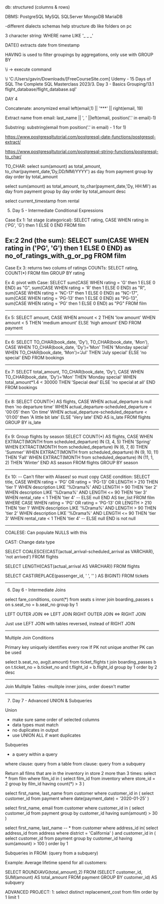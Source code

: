 
db: structured (columns & rows)

DBMS:
PostgreSQL
MySQL
SQLServer
MongoDB
MariaDB

-different dialects
schemas help structure db like folders on pc

3 character string:
WHERE name LIKE '_ _ _'

DATE() extracts date from timestamp

HAVING is used to filter groupings by aggregations, only use with GROUP BY

\i -> execute command

\i 'C:/Users/gavin/Downloads/[FreeCourseSite.com] Udemy - 15 Days of SQL The Complete SQL Masterclass 2023/3. Day 3 - Basics Grouping/13.1 flight_database/flight_database.sql'



DAY 4

Concatenate:
anonymized email
left(email,1) || '***' || right(email, 19)

Extract name from email:
last_name || ', ' ||left(email, position('.' in email)-1)

Substring:
substring(email from position('.' in email) - 1 for 1)

https://www.postgresqltutorial.com/postgresql-date-functions/postgresql-extract/

https://www.postgresqltutorial.com/postgresql-string-functions/postgresql-to_char/

TO_CHAR:
select 
sum(amount) as total_amount,
to_char(payment_date,'Dy,DD/MM/YYYY') as day
from 
payment
group by day
order by total_amount

select 
sum(amount) as total_amount,
to_char(payment_date,'Dy, HH:MI') as day
from 
payment
group by day
order by total_amount desc

select
current_timestamp
from 
rental

5. Day 5 - Intermediate Conditional Expressions

Case Ex 1:
1st stage (categorical):
SELECT
rating,
CASE
WHEN rating in ('PG', 'G') then 1
ELSE 0
END
FROM film

Ex:2
2nd (the sum):
SELECT
sum(CASE
WHEN rating in ('PG', 'G') then 1
ELSE 0
END) as no_of_ratings_with_g_or_pg
FROM film
----

Case Ex 3:
returns two colums of ratings COUNTs:
SELECT
rating,
COUNT(*)
FROM film
GROUP BY rating

Ex 4:
pivot with Case:
SELECT
sum(CASE WHEN rating = 'G' then 1 ELSE 0 END) as "G",
sum(CASE WHEN rating = 'R' then 1 ELSE 0 END) as "R",
sum(CASE WHEN rating = 'NC-17' then 1 ELSE 0 END) as "NC-17",
sum(CASE WHEN rating = 'PG-13' then 1 ELSE 0 END) as "PG-13",
sum(CASE WHEN rating = 'PG' then 1 ELSE 0 END) as "PG"
FROM film

---

Ex 5:
SELECT
amount,
CASE
WHEN amount < 2 THEN 'low amount'
WHEN amount < 5 THEN 'medium amount'
ELSE 'high amount'
END
FROM payment

---
Ex 6:
SELECT
TO_CHAR(book_date, 'Dy'),
TO_CHAR(book_date, 'Mon'),
CASE
WHEN TO_CHAR(book_date, 'Dy')='Mon' THEN 'Monday special'
WHEN TO_CHAR(book_date, 'Mon')='Jul' THEN 'July special'
ELSE 'no special'
END
FROM bookings

----

Ex 7:
SELECT
total_amount,
TO_CHAR(book_date, 'Dy'),
CASE
WHEN TO_CHAR(book_date, 'Dy')='Mon' THEN 'Monday special'
WHEN total_amount*1.4 < 30000 THEN 'Special deal'
ELSE 'no special at all'
END
FROM bookings

----

Ex 8:
SELECT
COUNT(*) AS flights,
CASE
WHEN actual_departure is null then 'no departure time'
WHEN actual_departure-scheduled_departure < '00:05' then 'On time'
WHEN actual_departure-scheduled_departure < '01:00' then 'A little bit late'
ELSE 'Very late'
END AS is_late
FROM flights
GROUP BY is_late

----

Ex 9: Group flights by season
SELECT
COUNT(*) AS flights,
CASE
WHEN EXTRACT(MONTH from scheduled_departure) IN (3, 4, 5) THEN 'Spring'
WHEN EXTRACT(MONTH from scheduled_departure) IN (6, 7, 8) THEN 'Summer'
WHEN EXTRACT(MONTH from scheduled_departure) IN (9, 10, 11) THEN 'Fall'
WHEN EXTRACT(MONTH from scheduled_departure) IN (11, 1, 2) THEN 'Winter'
END AS season
FROM flights
GROUP BY season

----

Ex 10:
-- Can't filter with Aliases! so must copy CASE condition:
SELECT
title,
CASE
WHEN rating = 'PG' OR rating = 'PG-13' OR LENGTH > 210 THEN 'tier 1'
WHEN description LIKE '%Drama%' AND LENGTH > 90 THEN 'tier 2'
WHEN description LIKE '%Drama%' AND LENGTH <= 90 THEN 'tier 3'
WHEN rental_rate < 1 THEN 'tier 4'
-- ELSE null
END AS tier_list
FROM film
WHERE
CASE
WHEN rating = 'PG' OR rating = 'PG-13' OR LENGTH > 210 THEN 'tier 1'
WHEN description LIKE '%Drama%' AND LENGTH > 90 THEN 'tier 2'
WHEN description LIKE '%Drama%' AND LENGTH <= 90 THEN 'tier 3'
WHEN rental_rate < 1 THEN 'tier 4'
-- ELSE null
END is not null

--------------------------------------

COALESE:
Can populate NULLS with this

CAST:
Change data type

SELECT
COALESCE(CAST(actual_arrival-scheduled_arrival as VARCHAR), 'not arrived')
FROM flights

SELECT
LENGTH(CAST(actual_arrival AS VARCHAR))
FROM flights


SELECT
CAST(REPLACE(passenger_id, ' ', '' ) AS BIGINT)
FROM tickets


---------------------------------------

6. Day 6 - Intermediate Joins

select
fare_conditions,
count(*)
from seats s
inner join boarding_passes s
on s.seat_no = b.seat_no
group by 1


LEFT OUTER JOIN <=> LEFT JOIN
RIGHT OUTER JOIN <=> RIGHT JOIN

Just use LEFT JOIN with tables reversed, instead of RIGHT JOIN

----

Multiple Join Conditions

Primary key uniquely identifies every row
If PK not unique another PK can be used

select
b.seat_no, avg(t.amount)
from ticket_flights t
join boarding_passes b
on t.ticket_no = b.ticket_no
and t.flight_id = b.flight_id
group by 1
order by 2 desc

----

Join Mulitple Tables
-mulitple inner joins, order doesn't matter

---------------------------

7. Day 7 - Advanced UNION & Subqueries

Union 
- make sure same order of selected columns
- data types must match 
- no duplicates in output
- use UNION ALL if want duplicates

Subqueries 
- a query within a query

where clause: query from a table
from clause: query from a subquery

Return all films that are in the inventory in store 2 more than 3 times:
select * from film
where film_id in (
	select film_id
	from inventory 
	where store_id = 2
	group by film_id
	having count(*) > 3
)

select
first_name, last_name
from 
customer
where customer_id in (
	select customer_id
	from payment
	where date(payment_date) = '2020-01-25'
)

select
first_name, email
from 
customer
where customer_id in (
	select customer_id
	from payment
	group by customer_id
	having sum(amount) > 30
)

select
first_name, last_name
-- *
from 
customer
where address_id in(
	select address_id 
	from address
	where district = 'California'
)
and
customer_id in (
	select customer_id
	from payment
	group by customer_id
	having sum(amount) > 100
)
order by 1



Subqueries in FROM: (query from a subquery)

Example:
Average lifetime spend for all customers:

SELECT ROUND(AVG(total_amount),2)
FROM (SELECT customer_id, SUM(amount) AS total_amount
	  FROM payment
	  GROUP BY customer_id) AS subquery


ADVANCED PROJECT:
1:
select 
distinct replacement_cost
from
film
order by 1
limit 1








